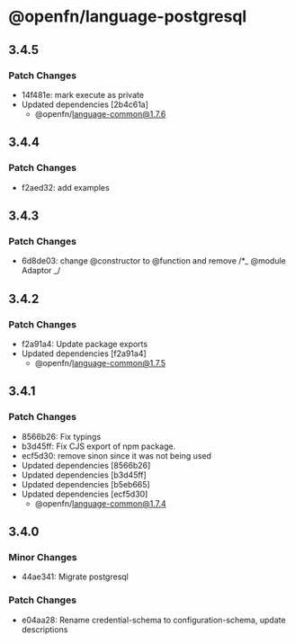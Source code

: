 # @openfn/language-postgresql

## 3.4.5

### Patch Changes

- 14f481e: mark execute as private
- Updated dependencies [2b4c61a]
  - @openfn/language-common@1.7.6

## 3.4.4

### Patch Changes

- f2aed32: add examples

## 3.4.3

### Patch Changes

- 6d8de03: change @constructor to @function and remove /\*_ @module Adaptor _/

## 3.4.2

### Patch Changes

- f2a91a4: Update package exports
- Updated dependencies [f2a91a4]
  - @openfn/language-common@1.7.5

## 3.4.1

### Patch Changes

- 8566b26: Fix typings
- b3d45ff: Fix CJS export of npm package.
- ecf5d30: remove sinon since it was not being used
- Updated dependencies [8566b26]
- Updated dependencies [b3d45ff]
- Updated dependencies [b5eb665]
- Updated dependencies [ecf5d30]
  - @openfn/language-common@1.7.4

## 3.4.0

### Minor Changes

- 44ae341: Migrate postgresql

### Patch Changes

- e04aa28: Rename credential-schema to configuration-schema, update descriptions
